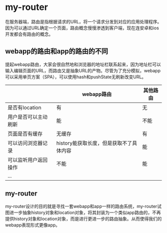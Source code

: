 
# my-router

在服务器端，路由是指根据请求的URL，将一个请求分发到对应的应用处理程序。因为可以通过URL确定一个页面，路由概念慢慢渗透到客户端，现在连安卓和ios开发都会有路由的概念。


## webapp的路由和app的路由的不同

提起webapp路由，大家会很自然地和浏览器的地址栏联系起来，因为地址栏可以输入编辑页面的URL，而路由又是抽象URL的产物。尽管为了充分模拟，webapp可以采用单页方案（SPA），可以使用hash和pushState无刷新改变URL。

||webapp路由|其他路由|
|----|----|----|
|是否有location|有|无|
|用户是否可以主动刷新|能|不能|
|页面是否有缓存|无缓存|有|
|可以访问浏览器记录|history能获取长度，但是获取不了具体内容|能|
|可以监听用户返回操作|不能|能|
|...|||

## my-router

my-router设计的目的就是寻找一套webapp和app一样的路由系统，my-router试图进一步抽象history对象和location对象，将其封装为一个类似app路由的，不再提供history对象和location对象，而是进行更进一步的路由抽象。从而使得我们的webapp表现形式更像app。



